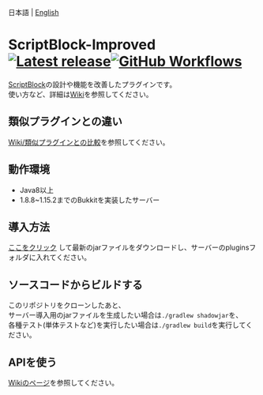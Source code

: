日本語 | [English](docs/README_EN.md)

# ScriptBlock-Improved [![Latest release](https://img.shields.io/github/v/release/kuro46/ScriptBlock-Improved)](https://github.com/kuro46/ScriptBlock-Improved/releases)[![GitHub Workflows](https://github.com/kuro46/ScriptBlock-Improved/workflows/Build/badge.svg)](https://github.com/kuro46/ScriptBlock-Improved/actions)

[ScriptBlock](https://dev.bukkit.org/projects/scriptblock)の設計や機能を改善したプラグインです。  
使い方など、詳細は[Wiki](https://github.com/kuro46/ScriptBlock-Improved/wiki/)を参照してください。

## 類似プラグインとの違い

[Wiki/類似プラグインとの比較](https://github.com/kuro46/ScriptBlock-Improved/wiki/%E9%A1%9E%E4%BC%BC%E3%83%97%E3%83%A9%E3%82%B0%E3%82%A4%E3%83%B3%E3%81%A8%E3%81%AE%E6%AF%94%E8%BC%83)を参照してください。

## 動作環境

- Java8以上
- 1.8.8~1.15.2までのBukkitを実装したサーバー

## 導入方法

[ここをクリック](https://github.com/kuro46/ScriptBlock-Improved/releases/latest/download/ScriptBlock-Improved.jar)
して最新のjarファイルをダウンロードし、サーバーのpluginsフォルダに入れてください。

## ソースコードからビルドする

このリポジトリをクローンしたあと、  
サーバー導入用のjarファイルを生成したい場合は`./gradlew shadowjar`を、  
各種テスト(単体テストなど)を実行したい場合は`./gradlew build`を実行してください。

## APIを使う

[Wikiのページ](https://github.com/kuro46/ScriptBlock-Improved/wiki/%E9%96%8B%E7%99%BA%E8%80%85%E5%90%91%E3%81%91)を参照してください。
